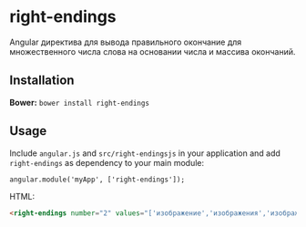 right-endings
=====================

Angular директива для вывода правильного окончание для множественного числа слова на основании числа и массива окончаний.


Installation
-------------
<b>Bower:</b> `bower install right-endings`


Usage
-------

Include `angular.js` and `src/right-endingsjs` in your application and add `right-endings` as dependency to your main module:

```
angular.module('myApp', ['right-endings']);
```

HTML: <br>
```html
<right-endings number="2" values="['изображение','изображения','изображений']"></right-endings>

```

